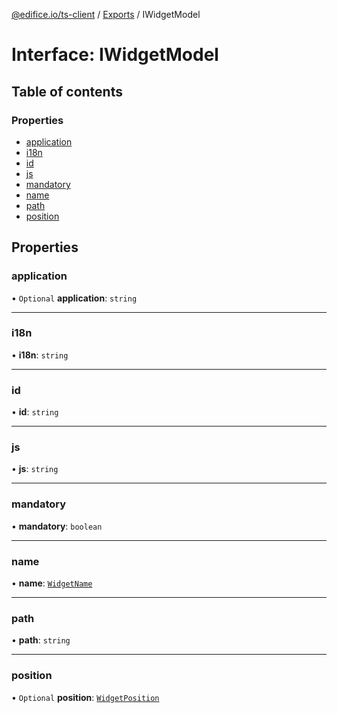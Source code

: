 [@edifice.io/ts-client](../README.md) / [Exports](../modules.md) / IWidgetModel

# Interface: IWidgetModel

## Table of contents

### Properties

- [application](IWidgetModel.md#application)
- [i18n](IWidgetModel.md#i18n)
- [id](IWidgetModel.md#id)
- [js](IWidgetModel.md#js)
- [mandatory](IWidgetModel.md#mandatory)
- [name](IWidgetModel.md#name)
- [path](IWidgetModel.md#path)
- [position](IWidgetModel.md#position)

## Properties

### application

• `Optional` **application**: `string`

___

### i18n

• **i18n**: `string`

___

### id

• **id**: `string`

___

### js

• **js**: `string`

___

### mandatory

• **mandatory**: `boolean`

___

### name

• **name**: [`WidgetName`](../modules.md#widgetname)

___

### path

• **path**: `string`

___

### position

• `Optional` **position**: [`WidgetPosition`](../modules.md#widgetposition)
